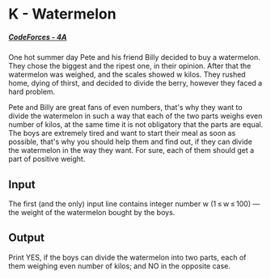 # K - Watermelon
##### [CodeForces - 4A](https://vjudge.net/problem/CodeForces-4A/origin)

One hot summer day Pete and his friend Billy decided to buy a watermelon. They chose the biggest and the ripest one, in their opinion. After that the watermelon was weighed, and the scales showed w kilos. They rushed home, dying of thirst, and decided to divide the berry, however they faced a hard problem.

Pete and Billy are great fans of even numbers, that's why they want to divide the watermelon in such a way that each of the two parts weighs even number of kilos, at the same time it is not obligatory that the parts are equal. The boys are extremely tired and want to start their meal as soon as possible, that's why you should help them and find out, if they can divide the watermelon in the way they want. For sure, each of them should get a part of positive weight.

## Input
The first (and the only) input line contains integer number w (1 ≤ w ≤ 100) — the weight of the watermelon bought by the boys.

## Output
Print YES, if the boys can divide the watermelon into two parts, each of them weighing even number of kilos; and NO in the opposite case.